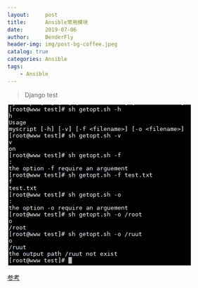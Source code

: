 ```yaml
---
layout:     post
title:      Ansible常用模块
date:       2019-07-06
author:     BenderFly
header-img: img/post-bg-coffee.jpeg
catalog: true
categories: Ansible
tags:
    - Ansible
---
```


> Django test

![getopts](https://raw.githubusercontent.com/handerfly/handerfly.github.io/master/img/getopt.png)  

[参考](https://www.linuxprobe.com/screen-example.html)